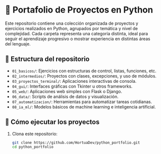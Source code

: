 # 🐍 Portafolio de Proyectos en Python

Este repositorio contiene una colección organizada de proyectos y ejercicios realizados en Python, agrupados por temática y nivel de complejidad. Cada carpeta representa una categoría distinta, ideal para seguir el aprendizaje progresivo o mostrar experiencia en distintas áreas del lenguaje.

## 📂 Estructura del repositorio

- `01_basicos/`: Ejercicios con estructuras de control, listas, funciones, etc.
- `02_intermedios/`: Proyectos con clases, excepciones, y uso de módulos.
- `03_proyectos_terminal/`: Aplicaciones interactivas de consola.
- `04_gui/`: Interfaces gráficas con Tkinter u otros frameworks.
- `05_web/`: Aplicaciones web simples con Flask o Django.
- `06_data/`: Scripts de análisis de datos y visualización.
- `07_automatizacion/`: Herramientas para automatizar tareas cotidianas.
- `08_ia_ml/`: Modelos básicos de machine learning e inteligencia artificial.

## 🚀 Cómo ejecutar los proyectos

1. Clona este repositorio:
   ```bash
   git clone https://github.com/HortuaDev/python_portfolio.git
   cd python_portfolio
   ```
